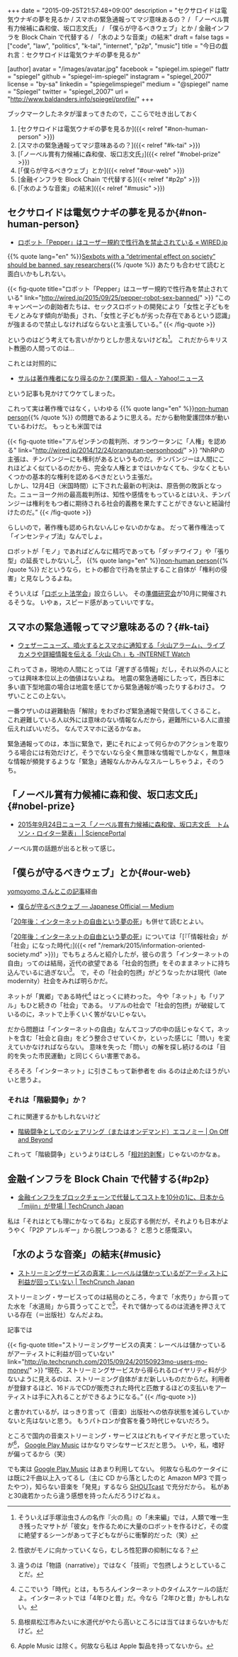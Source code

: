 +++
date = "2015-09-25T21:57:48+09:00"
description = "セクサロイドは電気ウナギの夢を見るか / スマホの緊急通報ってマジ意味あるの？ / 「ノーベル賞有力候補に森和俊、坂口志文氏」 / 「僕らが守るべきウェブ」とか / 金融インフラを Block Chain で代替する / 「水のような音楽」の結末"
draft = false
tags = ["code", "law", "politics", "k-tai", "internet", "p2p", "music"]
title = "今日の戯れ言：セクサロイドは電気ウナギの夢を見るか"

[author]
  avatar = "/images/avatar.jpg"
  facebook = "spiegel.im.spiegel"
  flattr = "spiegel"
  github = "spiegel-im-spiegel"
  instagram = "spiegel_2007"
  license = "by-sa"
  linkedin = "spiegelimspiegel"
  medium = "@spiegel"
  name = "Spiegel"
  twitter = "spiegel_2007"
  url = "http://www.baldanders.info/spiegel/profile/"
+++

ブックマークしたネタが溜まってきたので，ここらで吐き出しておく

1. [セクサロイドは電気ウナギの夢を見るか]({{< relref "#non-human-person" >}})
1. [スマホの緊急通報ってマジ意味あるの？]({{< relref "#k-tai" >}})
1. [「ノーベル賞有力候補に森和俊、坂口志文氏」]({{< relref "#nobel-prize" >}})
1. [「僕らが守るべきウェブ」とか]({{< relref "#our-web" >}})
1. [金融インフラを Block Chain で代替する]({{< relref "#p2p" >}})
1. [「水のような音楽」の結末]({{< relref "#music" >}})

## セクサロイドは電気ウナギの夢を見るか{#non-human-person}

- [ロボット「Pepper」はユーザー規約で性行為を禁止されている « WIRED.jp](http://wired.jp/2015/09/25/pepper-robot-sex-banned/)

{{% quote lang="en" %}}[Sexbots with a “detrimental effect on society” should be banned, say researchers](http://arstechnica.co.uk/gadgets/2015/09/sexbots-with-a-detrimental-effect-on-society-should-be-banned-say-researchers/){{% /quote %}} あたりも合わせて読むと面白いかもしれない。

{{< fig-quote  title="ロボット「Pepper」はユーザー規約で性行為を禁止されている" link="http://wired.jp/2015/09/25/pepper-robot-sex-banned/" >}}
<q>このキャンペーンの創始者たちは、セックスロボットの開発により「女性と子どもをモノとみなす傾向が助長」され、「女性と子どもが劣った存在であるという認識」が強まるので禁止しなければならないと主張している。</q>
{{< /fig-quote >}}

というのはどう考えても言いがかりとしか思えないけどね[^a]。
これだからキリスト教圏の人間ってのは...

[^a]: そういえば手塚治虫さんの名作『火の鳥』の「未来編」では，人類で唯一生き残ったマサトが「彼女」を作るために大量のロボットを作るけど，その度に絶望するシーンがあって子どもながらに衝撃的だった（笑）

これとは対照的に

- [サルは著作権者になり得るのか？(栗原潔) - 個人 - Yahoo!ニュース](http://bylines.news.yahoo.co.jp/kuriharakiyoshi/20150924-00049819/)

という記事も見かけてウケてしまった。

これって実は著作権ではなく，いわゆる {{% quote lang="en" %}}[non-human person](http://www.baldanders.info/spiegel/log2/000788.shtml){{% /quote %}} の問題であるように思える。だから動物愛護団体が動いているわけだ。
もっとも米国では

{{< fig-quote  title="アルゼンチンの裁判所、オランウータンに「人権」を認める" link="http://wired.jp/2014/12/24/orangutan-personhood/" >}}
<q>NhRPの主張は、チンパンジーにも権利があるというものだ。チンパンジーは人間にこれほどよく似ているのだから、完全な人権とまではいかなくても、少なくともいくつかの基本的な権利を認めるべきだという主張だ。<br>
しかし、12月4日（米国時間）に下された最新の判決は、原告側の敗訴となった。ニューヨーク州の最高裁判所は、知性や感情をもっているとはいえ、チンパンジーは権利をもつ者に期待される社会的義務を果たすことができないと結論付けたのだ。</q>
{{< /fig-quote >}}

らしいので，著作権も認められないんじゃないのかなぁ。
だって著作権法って「インセンティブ法」なんでしょ。

ロボットが「モノ」であればどんなに精巧であっても「ダッチワイフ」や「張り型」の延長でしかないし[^b]， {{% quote lang="en" %}}[non-human person](http://www.baldanders.info/spiegel/log2/000788.shtml){{% /quote %}} だというなら，ヒトの都合で行為を禁止すること自体が「権利の侵害」と見なしうるよね。

[^b]: 性欲がモノに向かっていくなら，むしろ性犯罪の抑制になる？

そういえば「[ロボット法学会](http://robotlaw.jp/)」設立らしい。
その[準備研究会](http://peatix.com/event/115206)が10月に開催されるそうな。
いやぁ，スピード感があっていいですな。

## スマホの緊急通報ってマジ意味あるの？{#k-tai}

- [ウェザーニューズ、噴火するとスマホに通知する「火山アラーム」、ライブカメラや詳細情報を伝える「火山 Ch.」も -INTERNET Watch](http://internet.watch.impress.co.jp/docs/news/20150925_722631.html)

これってさぁ，現地の人間にとっては「遅すぎる情報」だし，それ以外の人にとっては興味本位以上の価値はないよね。
地震の緊急通報にしたって，西日本に多い直下型地震の場合は地震を感じてから緊急通報が鳴ったりするわけさ。
ウザいことこの上ない。

一番ウザいのは避難勧告「解除」をわざわざ緊急通報で発信してくさること。
これ避難している人以外には意味のない情報なんだから，避難所にいる人に直接伝えればいいだろ。
なんでスマホに送るかなぁ。

緊急通報ってのは，本当に緊急で，更にそれによって何らかのアクションを取りうる場合には有効だけど，そうでないなら全く無意味な情報でしかなく，無意味な情報が頻発するような「緊急」通報なんかみんなスルーしちゃうよ，そのうち。

## 「ノーベル賞有力候補に森和俊、坂口志文氏」{#nobel-prize}

- [2015年9月24日ニュース「ノーベル賞有力候補に森和俊、坂口志文氏　トムソン・ロイター発表」 | SciencePortal](http://scienceportal.jst.go.jp/news/newsflash_review/newsflash/2015/09/20150924_03.html)

ノーベル賞の話題が出ると秋って感じ。

## 「僕らが守るべきウェブ」とか{#our-web}

[yomoyomo さんとこの記事](http://d.hatena.ne.jp/yomoyomo/20150925/webwehavetosave)経由

- [僕らが守るべきウェブ — Japanese Official — Medium](https://medium.com/mediumjp/the-web-we-have-to-save-95fb9b150b49)

「[20年後：インターネットの自由という夢の死](https://wirelesswire.jp/2015/09/46083/)」も併せて読むとよい。

「[20年後：インターネットの自由という夢の死](https://wirelesswire.jp/2015/09/46083/)」については「[『「情報社会」が「社会」になった時代』]({{< ref "/remark/2015/information-oriented-society.md" >}})」でもちょろんと紹介したが，彼らの言う「インターネットの自由」ってのは結局，近代の欲望である「社会的包摂」をそのままネットに持ち込んでいるに過ぎない[^f]。
で，その「社会的包摂」がどうなったかは現代（late modernity）社会をみれば明らかだ。

[^f]: 違うのは「物語（narrative）」ではなく「技術」で包摂しようとしていることだ。

ネットが「異郷」である時代[^c] はとっくに終わった。
今や「ネット」も「リアル」もひと続きの「社会」である。
リアルの社会で「社会的包摂」が破綻しているのに，ネットで上手くいく筈がないじゃない。

だから問題は「インターネットの自由」なんてコップの中の話じゃなくて，ネットを含む「社会と自由」をどう整合させていくか，といった感じに「問い」を変えていかなければならない。
意味を失った「問い」の解を探し続けるのは「目的を失った市民運動」と同じくらい害悪である。

[^c]: ここでいう「時代」とは，もちろんインターネットのタイムスケールの話だよ。インターネットでは「4年ひと昔」だ。今なら「2年ひと昔」かもしれない。

そろそろ「インターネット」に引きこもって新参者を dis るのは止めたほうがいいと思うよ。

### それは「階級闘争」か？

これに関連するかもしれないけど

- [階級闘争としてのシェアリング（またはオンデマンド）エコノミー | On Off and Beyond](http://chikawatanabe.com/2015/09/22/sharing_economy_labor_issues/)

これって「階級闘争」というよりはむしろ「[相対的剥奪](http://www.baldanders.info/spiegel/log2/000410.shtml)」じゃないのかなぁ。

## 金融インフラを Block Chain で代替する{#p2p}

- [金融インフラをブロックチェーンで代替してコストを10分の1に、日本から「mijin」が登場 | TechCrunch Japan](http://jp.techcrunch.com/2015/09/25/mijin/)

私は「それはとても理にかなってるね」と反応する側だが，それよりも日本がようやく「P2P アレルギー」から脱しつつある？ と思うと感慨深い。

## 「水のような音楽」の結末{#music}

- [ストリーミングサービスの真実：レーベルは儲かっているがアーティストに利益が回っていない | TechCrunch Japan](http://jp.techcrunch.com/2015/09/24/20150923mo-users-mo-money/)

ストリーミング・サービスってのは結局のところ，今まで「水売り」から買ってた水を「水道局」から買うってことで[^d]，それで儲かってるのは流通を押さえている存在（＝出版社）なんだよね。

[^d]: 島根県松江市みたいに水道代がやたら高いところには当てはまらないかもだけど。

記事では

{{< fig-quote  title="ストリーミングサービスの真実：レーベルは儲かっているがアーティストに利益が回っていない" link="http://jp.techcrunch.com/2015/09/24/20150923mo-users-mo-money/" >}}
<q>現在、ストリーミングサービスから得られるロイヤリティ料が少ないように見えるのは、ストリーミング自体がまだ新しいものだからだ。利用者が登録するほど、16ドルでCDが販売された時代と匹敵するほどの支払いをアーティストは手に入れることができるようになる。</q>
{{< /fig-quote >}}

と書かれているが，はっきり言って（音楽）出版社への依存状態を減らしていかないと先はないと思う。
もうパトロンが食客を養う時代じゃないだろう。

ところで国内の音楽ストリーミング・サービスはどれもイマイチだと思っていたが[^e]， [Google Play Music](http://googlejapan.blogspot.jp/2015/09/google-play-music.html) はかなりマシなサービスだと思う。
いや，私，嗜好が偏ってるから（笑）

[^e]: Apple Music は除く。何故なら私は Apple 製品を持ってないから。

でも実は [Google Play Music](http://googlejapan.blogspot.jp/2015/09/google-play-music.html) はあまり利用してない。
何故なら私のケータイには既に2千曲以上入ってるし（主に CD から落としたのと Amazon MP3 で買ったやつ），知らない音楽を「発見」するなら [SHOUTcast](http://www.shoutcast.com/) で充分だから。
私があと30歳若かったら違う感想を持ったんだろうけどねぇ。
